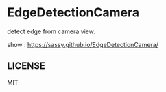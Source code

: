 # EdgeDetectionCamera

detect edge from camera view.

show : https://sassy.github.io/EdgeDetectionCamera/  

## LICENSE

MIT
